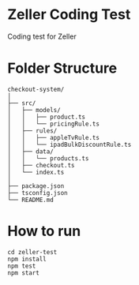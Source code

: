 # Zeller Coding Test

Coding test for Zeller

# Folder Structure

```
checkout-system/
│
├── src/
│   ├── models/
│   │   ├── product.ts
│   │   └── pricingRule.ts
│   ├── rules/
│   │   ├── appleTvRule.ts
│   │   └── ipadBulkDiscountRule.ts
│   ├── data/
│   │   └── products.ts
│   ├── checkout.ts
│   └── index.ts
│
├── package.json
├── tsconfig.json
└── README.md
```

# How to run
```
cd zeller-test
npm install
npm test
npm start
```

